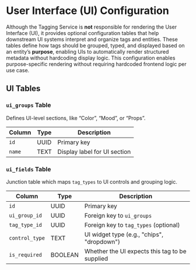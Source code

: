 # User Interface (UI) Configuration

Although the Tagging Service is **not** responsible for rendering the User Interface (UI), it provides optional configuration tables that help downstream UI systems interpret and organize tags and entities. These tables define how tags should be grouped, typed, and displayed based on an entity’s **purpose**, enabling UIs to automatically render structured metadata without hardcoding display logic. This configuration enables purpose-specific rendering without requiring hardcoded frontend logic per use case.

## UI Tables

### `ui_groups` Table

Defines UI-level sections, like “Color”, “Mood”, or “Props”.

| Column | Type | Description                  |
|--------|------|------------------------------|
| `id`   | UUID | Primary key                  |
| `name` | TEXT | Display label for UI section |

### `ui_fields` Table

Junction table which maps `tag_types` to UI controls and grouping logic.

| Column         | Type    | Description                                    |
| -------------- | ------- | ---------------------------------------------- |
| `id`           | UUID    | Primary key                                    |
| `ui_group_id`  | UUID    | Foreign key to `ui_groups`                     |
| `tag_type_id`  | UUID    | Foreign key to `tag_types` (optional)          |
| `control_type` | TEXT    | UI widget type (e.g., "chips", "dropdown")     |
| `is_required`  | BOOLEAN | Whether the UI expects this tag to be supplied |
